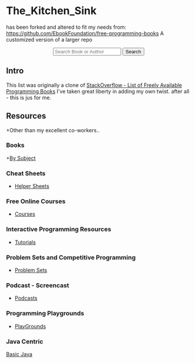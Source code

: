 # The_Kitchen_Sink 
has been forked and altered to fit my needs 
from: https://github.com/EbookFoundation/free-programming-books
A customized version of a larger repo 
<div align="center">
  <form action="https://ebookfoundation.github.io/free-programming-books-search">
    <input type="text" id="fpbSearch" name="search" required placeholder="Search Book or Author"/>
    <label for="submit"> </label>
    <input type="submit" id="submit" name="submit" value="Search" />
  </form>
</div>

## Intro

This list was originally a clone of
[StackOverflow - List of Freely Available Programming Books](https://web.archive.org/web/20140606191453/http://stackoverflow.com/questions/194812/list-of-freely-available-programming-books/392926) 
I've taken great liberty in adding my own twist.  after all - this is jus for me.

## Resources
+Other than my excellent co-workers..

### Books

+[By Subject](DOCs/Books.md)

### Cheat Sheets

+ [Helper Sheets](DOCs/CheatSheets.md)

### Free Online Courses
+ [Courses](DOCs/free-courses-en.md)

### Interactive Programming Resources

+ [Tutorials](DOCs/free-programming-interactive-tutorials-en.md)

### Problem Sets and Competitive Programming

+ [Problem Sets](DOCs/Competitive_programming.md)

### Podcast - Screencast
+ [Podcasts](DOCs/casts.md)


### Programming Playgrounds

+ [PlayGrounds](DOCS/free-programming-playgrounds.md)

### Java Centric
[Basic Java](DOCs/Java.md)

